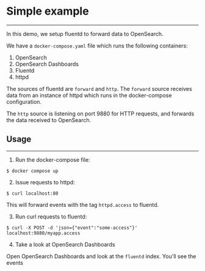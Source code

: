 # Simple example
---

In this demo, we setup fluentd to forward data to OpenSearch.

We have a `docker-compose.yaml` file which runs the following containers:
1. OpenSearch
2. OpenSearch Dashboards
3. Fluentd
4. httpd

The sources of fluentd are `forward` and `http`.
The `forward` source receives data from an instance of httpd which runs in the docker-compose configuration.

The `http` source is listening on port 9880 for HTTP requests, and forwards the data received to OpenSearch.

## Usage
---

1. Run the docker-compose file:
```
$ docker compose up
```

2. Issue requests to httpd:
```
$ curl localhost:80
```

This will forward events with the tag `httpd.access` to fluentd.

3. Run curl requests to fluentd:
```
$ curl -X POST -d 'json={"event":"some-access"}' localhost:9880/myapp.access
```

4. Take a look at OpenSearch Dashboards

Open OpenSearch Dashboards and look at the `fluentd` index. You'll see the events


